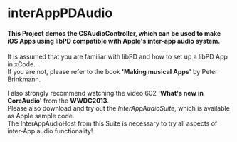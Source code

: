 interAppPDAudio
===============
#### This Project demos the CSAudioController, which can be used to make iOS Apps using libPD compatible with Apple's inter-app audio system.  
It is assumed that you are familiar with libPD and how to set up a libPD App in xCode.  
If you are not, please refer to the book __'Making musical Apps'__ by Peter Brinkmann. 
  
I also strongly recommend watching the video 602 __'What's new in CoreAudio'__ from the __WWDC2013__.  
Please also download and try out the _InterAppAudioSuite_, which is available as Apple sample code.  
The InterAppAudioHost from this Suite is necessary to try all aspects of inter-App audio functionality!  

